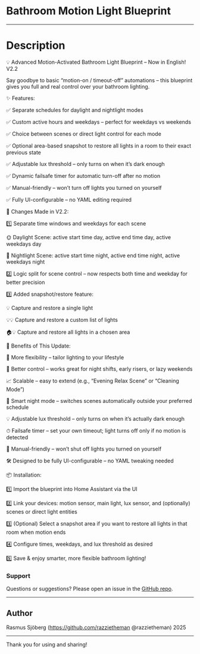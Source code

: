 # Bathroom Motion Light Blueprint

---
# Description

💡 Advanced Motion-Activated Bathroom Light Blueprint – Now in English! V2.2

Say goodbye to basic “motion-on / timeout-off” automations – this blueprint gives you full and real control over your bathroom lighting.

✨ Features:

✅ Separate schedules for daylight and nightlight modes

✅ Custom active hours and weekdays – perfect for weekdays vs weekends

✅ Choice between scenes or direct light control for each mode

✅ Optional area-based snapshot to restore all lights in a room to their exact previous state

✅ Adjustable lux threshold – only turns on when it’s dark enough

✅ Dynamic failsafe timer for automatic turn-off after no motion

✅ Manual-friendly – won’t turn off lights you turned on yourself

✅ Fully UI-configurable – no YAML editing required


🔧 Changes Made in V2.2:

1️⃣ Separate time windows and weekdays for each scene

🌞 Daylight Scene: active start time day, active end time day, active weekdays day

🌙 Nightlight Scene: active start time night, active end time night, active weekdays night

2️⃣ Logic split for scene control – now respects both time and weekday for better precision

3️⃣ Added snapshot/restore feature:

💡 Capture and restore a single light

💡💡 Capture and restore a custom list of lights

🏠💡 Capture and restore all lights in a chosen area

🎯 Benefits of This Update:

💪 More flexibility – tailor lighting to your lifestyle

🎯 Better control – works great for night shifts, early risers, or lazy weekends

📈 Scalable – easy to extend (e.g., “Evening Relax Scene” or “Cleaning Mode”)

🌙 Smart night mode – switches scenes automatically outside your preferred schedule

💡 Adjustable lux threshold – only turns on when it’s actually dark enough

⏱ Failsafe timer – set your own timeout; light turns off only if no motion is detected

🙌 Manual-friendly – won’t shut off lights you turned on yourself

🛠 Designed to be fully UI-configurable – no YAML tweaking needed


📦 Installation:

1️⃣ Import the blueprint into Home Assistant via the UI

2️⃣ Link your devices: motion sensor, main light, lux sensor, and (optionally) scenes or direct light entities

3️⃣ (Optional) Select a snapshot area if you want to restore all lights in that room when motion ends

4️⃣ Configure times, weekdays, and lux threshold as desired

5️⃣ Save & enjoy smarter, more flexible bathroom lighting!


### Support  
Questions or suggestions? Please open an issue in the [GitHub repo](https://github.com/razzietheman/Smarter-Bathroom-Lighting-Blueprint).

---

## Author  
Rasmus Sjöberg (https://github.com/razzietheman @razzietheman)
2025

---

Thank you for using and sharing!
